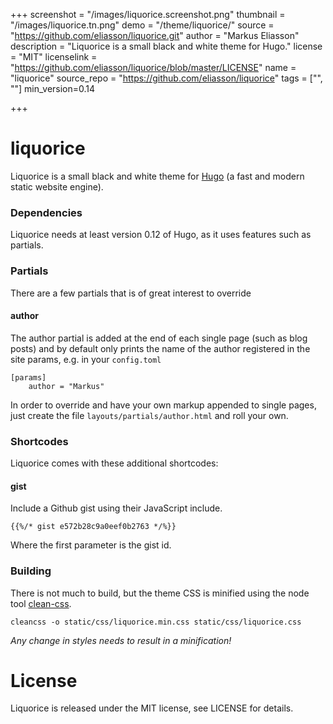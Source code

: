 +++
screenshot = "/images/liquorice.screenshot.png"
thumbnail = "/images/liquorice.tn.png"
demo = "/theme/liquorice/"
source = "https://github.com/eliasson/liquorice.git"
author = "Markus Eliasson"
description = "Liquorice is a small black and white theme for Hugo."
license = "MIT"
licenselink = "https://github.com/eliasson/liquorice/blob/master/LICENSE"
name = "liquorice"
source_repo = "https://github.com/eliasson/liquorice"
tags = ["", ""]
min_version=0.14

+++

# liquorice

Liquorice is a small black and white theme for [Hugo](https://github.com/spf13/hugo) (a fast and modern static website engine).


### Dependencies

Liquorice needs at least version 0.12 of Hugo, as it uses features such as partials.


### Partials

There are a few partials that is of great interest to override


#### author

The author partial is added at the end of each single page (such as blog posts) and by default only prints the name of the author registered in the site params, e.g. in your `config.toml`

    [params]
        author = "Markus"

In order to override and have your own markup appended to single pages, just create the file `layouts/partials/author.html` and roll your own.


### Shortcodes

Liquorice comes with these additional shortcodes:


#### gist

Include a Github gist using their JavaScript include.

    {{%/* gist e572b28c9a0eef0b2763 */%}}

Where the first parameter is the gist id.


### Building

There is not much to build, but the theme CSS is minified using the node tool [clean-css](https://github.com/GoalSmashers/clean-css).

    cleancss -o static/css/liquorice.min.css static/css/liquorice.css

*Any change in styles needs to result in a minification!*


# License

Liquorice is released under the MIT license, see LICENSE for details.
